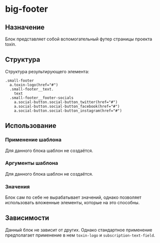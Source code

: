 # big-footer

## Назначение

Блок представляет собой вспомогательный футер страницы проекта toxin.

## Структура

Структура результирующего элемента:

    .small-footer
      a.toxin-logo(href="#")
      .small-footer__text.
        text
      .small-footer__footer-socials
        a.social-button.social-button_twitter(href="#")
        a.social-button.social-button_facebook(href="#")
        a.social-button.social-button_instagram(href="#")

## Использование

### Применение шаблона

Для данного блока шаблон не создаётся.

### Аргументы шаблона

Для данного блока шаблон не создаётся.

### Значения

Блок сам по себе не вырабатывает значений, однако позволяет использовать вложенные элементы, которые на это способны.

## Зависимости

Данный блок не зависит от других. Однако стандартное применение предполагает применение в нем `toxin-logo` и `subscription-text-field`.